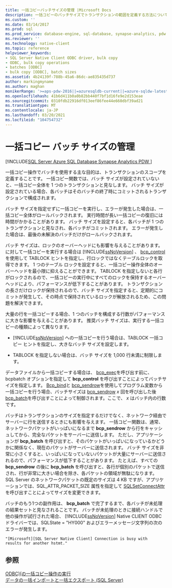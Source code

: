 ```yaml
---
title: 一括コピーバッチサイズの管理 |Microsoft Docs
description: 一括コピーのバッチサイズでトランザクションの範囲を定義する方法について説明します。これにより、SQL Server Native Client ODBC でのエラーの動作とロックのオーバーヘッドが発生します。
ms.custom: ''
ms.date: 03/14/2017
ms.prod: sql
ms.prod_service: database-engine, sql-database, synapse-analytics, pdw
ms.reviewer: ''
ms.technology: native-client
ms.topic: reference
helpviewer_keywords:
- SQL Server Native Client ODBC driver, bulk copy
- ODBC, bulk copy operations
- batches [ODBC]
- bulk copy [ODBC], batch sizes
ms.assetid: 4b24139f-788b-45a6-86dc-ae835435d737
author: markingmyname
ms.author: maghan
monikerRange: '>=aps-pdw-2016||=azuresqldb-current||=azure-sqldw-latest||>=sql-server-2016||>=sql-server-linux-2017||=azuresqldb-mi-current'
ms.openlocfilehash: 41b6d411b0a0b82bb440f7bf1d16fe9e2d153eae
ms.sourcegitcommit: 0310fdb22916df013eef86fee44e660dbf39ad21
ms.translationtype: MT
ms.contentlocale: ja-JP
ms.lasthandoff: 03/20/2021
ms.locfileid: "104754732"
---
```

# <a name="managing-bulk-copy-batch-sizes"></a>一括コピー バッチ サイズの管理
[!INCLUDE[SQL Server Azure SQL Database Synapse Analytics PDW ](../../includes/applies-to-version/sql-asdb-asdbmi-asa-pdw.md)]

  一括コピー操作でバッチを使用する主な目的は、トランザクションのスコープを定義することです。 一括コピー関数では、バッチ サイズが設定されていないと、一括コピー全体を 1 つのトランザクションと見なします。 バッチ サイズが設定されている場合、各バッチはそのバッチの終了時にコミットされるトランザクションで構成されます。  
  
 バッチ サイズを指定せずに一括コピーを実行し、エラーが発生した場合は、一括コピー全体がロールバックされます。 実行時間が長い一括コピーの復旧には時間がかかることがあります。 バッチ サイズを設定すると、各バッチが 1 つのトランザクションと見なされ、各バッチがコミットされます。 エラーが発生した場合は、最後の未解決のバッチだけがロールバックされます。  
  
 バッチ サイズは、ロックのオーバーヘッドにも影響を与えることがあります。 に対して一括コピーを実行する場合は [!INCLUDE[ssNoVersion](../../includes/ssnoversion-md.md)] 、 [bcp_control](../../relational-databases/native-client-odbc-extensions-bulk-copy-functions/bcp-control.md) を使用して TABLOCK ヒントを指定し、行ロックではなくテーブルロックを取得できます。 1 つのテーブル ロックを設定すると、一括コピー操作全体のオーバーヘッドを最小限に抑えることができます。 TABLOCK を指定しないと各行がロックされるので、一括コピーの実行中にすべてのロックを保持するオーバーヘッドにより、パフォーマンスが低下することがあります。 トランザクションの長さだけロックが保持されるので、バッチ サイズを指定すると、定期的にコミットが発生して、その時点で保持されているロックが解放されるため、この問題を解決できます。  
  
 大量の行を一括コピーする場合、1 つのバッチを構成する行数がパフォーマンスに大きな影響を与えることがあります。 推奨バッチ サイズは、実行する一括コピーの種類によって異なります。  
  
-   [!INCLUDE[ssNoVersion](../../includes/ssnoversion-md.md)] への一括コピーを行う場合は、TABLOCK 一括コピー ヒントを指定し、大きなバッチ サイズを設定します。  
  
-   TABLOCK を指定しない場合は、バッチ サイズを 1,000 行未満に制限します。  
  
 データファイルから一括コピーする場合は、 [bcp_exec](../../relational-databases/native-client-odbc-extensions-bulk-copy-functions/bcp-exec.md)を呼び出す前に、bcpbatch オプションを指定して **bcp_control** を呼び出すことによってバッチサイズを指定します。 [Bcp_bind](../../relational-databases/native-client-odbc-extensions-bulk-copy-functions/bcp-bind.md)と [bcp_sendrow](../../relational-databases/native-client-odbc-extensions-bulk-copy-functions/bcp-sendrow.md)を使用してプログラム変数から一括コピーを行う場合、バッチサイズは [bcp_sendrow](../../relational-databases/native-client-odbc-extensions-bulk-copy-functions/bcp-sendrow.md) *x* 回を呼び出した後 [bcp_batch](../../relational-databases/native-client-odbc-extensions-bulk-copy-functions/bcp-batch.md)を呼び出すことによって制御されます。ここで、 *x* はバッチ内の行数です。  
  
 バッチはトランザクションのサイズを指定するだけでなく、ネットワーク経由でサーバーに行を送信するときにも影響を与えます。 一括コピー関数は、通常、ネットワークパケットがいっぱいになるまで **bcp_sendrow** から行をキャッシュしてから、完全なパケットをサーバーに送信します。 ただし、アプリケーションが **bcp_batch** を呼び出すと、そのパケットがいっぱいになっているかどうかに関係なく、現在のパケットがサーバーに送信されます。 バッチ サイズを非常に小さくすると、いっぱいになっていないパケットが大量にサーバーに送信されるので、パフォーマンスが低下することがあります。 たとえば、すべての **bcp_sendrow** の後に **bcp_batch** を呼び出すと、各行が個別のパケットで送信され、行が非常に大きい場合を除き、各パケットの領域が無駄になります。 SQL Server のネットワークパケットの既定のサイズは 4 KB ですが、アプリケーションでは、SQL_ATTR_PACKET_SIZE 属性を指定して [SQLSetConnectAttr](../../relational-databases/native-client-odbc-api/sqlsetconnectattr.md) を呼び出すことによってサイズを変更できます。  
  
 バッチのもう1つの副作用は、 **bcp_batch** で完了するまで、各バッチが未処理の結果セットと見なされることです。 バッチが未処理のときに接続ハンドルで他の操作が試行された場合、 [!INCLUDE[ssNoVersion](../../includes/ssnoversion-md.md)] Native CLIENT ODBC ドライバーでは、SQLState = "HY000" およびエラーメッセージ文字列の次のエラーが発生します。  
  
```  
"[Microsoft][SQL Server Native Client] Connection is busy with  
results for another hstmt."  
```  
  
## <a name="see-also"></a>参照  
 [ODBC&#41;&#40;の一括コピー操作の実行 ](../../relational-databases/native-client-odbc-bulk-copy-operations/performing-bulk-copy-operations-odbc.md)   
 [データの一括インポートと一括エクスポート &#40;SQL Server&#41;](../../relational-databases/import-export/bulk-import-and-export-of-data-sql-server.md)  
  
  
